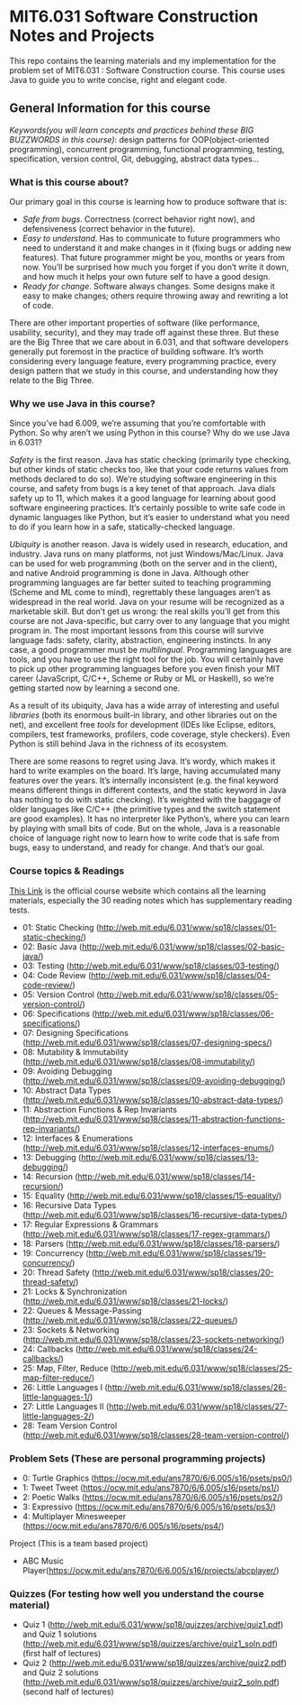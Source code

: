 # MIT6.031 Software Construction Notes and Projects

This repo contains the learning materials and my implementation for the problem set of MIT6.031 : Software Construction course. This course uses Java to guide you to write concise, right and elegant code.

## General Information for this course

_Keywords(you will learn concepts and practices behind these BIG BUZZWORDS in this course)_:
design patterns for OOP(object-oriented programming), concurrent programming, functional programming, testing, specification, version control, Git, debugging, abstract data types...

### What is this course about?

Our primary goal in this course is learning how to produce software that is:

- _Safe from bugs_. Correctness (correct behavior right now), and defensiveness (correct behavior in the future).
- _Easy to understand_. Has to communicate to future programmers who need to understand it and make changes in it (fixing bugs or adding new features). That future programmer might be you, months or years from now. You’ll be surprised how much you forget if you don’t write it down, and how much it helps your own future self to have a good design.
- _Ready for change_. Software always changes. Some designs make it easy to make changes; others require throwing away and rewriting a lot of code.

There are other important properties of software (like performance, usability, security), and they may trade off against these three. But these are the Big Three that we care about in 6.031, and that software developers generally put foremost in the practice of building software. It’s worth considering every language feature, every programming practice, every design pattern that we study in this course, and understanding how they relate to the Big Three.

### Why we use Java in this course?

Since you’ve had 6.009, we’re assuming that you’re comfortable with Python. So why aren’t we using Python in this course? Why do we use Java in 6.031?

_Safety_ is the first reason. Java has static checking (primarily type checking, but other kinds of static checks too, like that your code returns values from methods declared to do so). We’re studying software engineering in this course, and safety from bugs is a key tenet of that approach. Java dials safety up to 11, which makes it a good language for learning about good software engineering practices. It’s certainly possible to write safe code in dynamic languages like Python, but it’s easier to understand what you need to do if you learn how in a safe, statically-checked language.

_Ubiquity_ is another reason. Java is widely used in research, education, and industry. Java runs on many platforms, not just Windows/Mac/Linux. Java can be used for web programming (both on the server and in the client), and native Android programming is done in Java. Although other programming languages are far better suited to teaching programming (Scheme and ML come to mind), regrettably these languages aren’t as widespread in the real world. Java on your resume will be recognized as a marketable skill. But don’t get us wrong: the real skills you’ll get from this course are not Java-specific, but carry over to any language that you might program in. The most important lessons from this course will survive language fads: safety, clarity, abstraction, engineering instincts.
In any case, a good programmer must be _multilingual_. Programming languages are tools, and you have to use the right tool for the job. You will certainly have to pick up other programming languages before you even finish your MIT career (JavaScript, C/C++, Scheme or Ruby or ML or Haskell), so we’re getting started now by learning a second one.

As a result of its ubiquity, Java has a wide array of interesting and useful _libraries_ (both its enormous built-in library, and other libraries out on the net), and excellent free _tools_ for development (IDEs like Eclipse, editors, compilers, test frameworks, profilers, code coverage, style checkers). Even Python is still behind Java in the richness of its ecosystem.

There are some reasons to regret using Java. It’s wordy, which makes it hard to write examples on the board. It’s large, having accumulated many features over the years. It’s internally inconsistent (e.g. the final keyword means different things in different contexts, and the static keyword in Java has nothing to do with static checking). It’s weighted with the baggage of older languages like C/C++ (the primitive types and the switch statement are good examples). It has no interpreter like Python’s, where you can learn by playing with small bits of code.
But on the whole, Java is a reasonable choice of language right now to learn how to write code that is safe from bugs, easy to understand, and ready for change. And that’s our goal.

### Course topics & Readings

[This Link](http://web.mit.edu/6.031/www/sp20/) is the official course website which contains all the learning materials, especially the 30 reading notes which has supplementary reading tests.

- 01: Static Checking (http://web.mit.edu/6.031/www/sp18/classes/01-static-checking/)
- 02: Basic Java (http://web.mit.edu/6.031/www/sp18/classes/02-basic-java/)
- 03: Testing (http://web.mit.edu/6.031/www/sp18/classes/03-testing/)
- 04: Code Review (http://web.mit.edu/6.031/www/sp18/classes/04-code-review/)
- 05: Version Control (http://web.mit.edu/6.031/www/sp18/classes/05-version-control/)
- 06: Specifications (http://web.mit.edu/6.031/www/sp18/classes/06-specifications/)
- 07: Designing Specifications (http://web.mit.edu/6.031/www/sp18/classes/07-designing-specs/)
- 08: Mutability & Immutability (http://web.mit.edu/6.031/www/sp18/classes/08-immutability/)
- 09: Avoiding Debugging (http://web.mit.edu/6.031/www/sp18/classes/09-avoiding-debugging/)
- 10: Abstract Data Types (http://web.mit.edu/6.031/www/sp18/classes/10-abstract-data-types/)
- 11: Abstraction Functions & Rep Invariants (http://web.mit.edu/6.031/www/sp18/classes/11-abstraction-functions-rep-invariants/)
- 12: Interfaces & Enumerations (http://web.mit.edu/6.031/www/sp18/classes/12-interfaces-enums/)
- 13: Debugging (http://web.mit.edu/6.031/www/sp18/classes/13-debugging/)
- 14: Recursion (http://web.mit.edu/6.031/www/sp18/classes/14-recursion/)
- 15: Equality (http://web.mit.edu/6.031/www/sp18/classes/15-equality/)
- 16: Recursive Data Types (http://web.mit.edu/6.031/www/sp18/classes/16-recursive-data-types/)
- 17: Regular Expressions & Grammars (http://web.mit.edu/6.031/www/sp18/classes/17-regex-grammars/)
- 18: Parsers (http://web.mit.edu/6.031/www/sp18/classes/18-parsers/)
- 19: Concurrency (http://web.mit.edu/6.031/www/sp18/classes/19-concurrency/)
- 20: Thread Safety (http://web.mit.edu/6.031/www/sp18/classes/20-thread-safety/)
- 21: Locks & Synchronization (http://web.mit.edu/6.031/www/sp18/classes/21-locks/)
- 22: Queues & Message-Passing (http://web.mit.edu/6.031/www/sp18/classes/22-queues/)
- 23: Sockets & Networking (http://web.mit.edu/6.031/www/sp18/classes/23-sockets-networking/)
- 24: Callbacks (http://web.mit.edu/6.031/www/sp18/classes/24-callbacks/)
- 25: Map, Filter, Reduce (http://web.mit.edu/6.031/www/sp18/classes/25-map-filter-reduce/)
- 26: Little Languages I (http://web.mit.edu/6.031/www/sp18/classes/26-little-languages-1/)
- 27: Little Languages II (http://web.mit.edu/6.031/www/sp18/classes/27-little-languages-2/)
- 28: Team Version Control (http://web.mit.edu/6.031/www/sp18/classes/28-team-version-control/)

### Problem Sets (These are personal programming projects)

- 0: Turtle Graphics (https://ocw.mit.edu/ans7870/6/6.005/s16/psets/ps0/)
- 1: Tweet Tweet (https://ocw.mit.edu/ans7870/6/6.005/s16/psets/ps1/)
- 2: Poetic Walks (https://ocw.mit.edu/ans7870/6/6.005/s16/psets/ps2/)
- 3: Expressivo (https://ocw.mit.edu/ans7870/6/6.005/s16/psets/ps3/)
- 4: Multiplayer Minesweeper (https://ocw.mit.edu/ans7870/6/6.005/s16/psets/ps4/)

Project (This is a team based project)

- ABC Music Player(https://ocw.mit.edu/ans7870/6/6.005/s16/projects/abcplayer/)

### Quizzes (For testing how well you understand the course material)

- Quiz 1 (http://web.mit.edu/6.031/www/sp18/quizzes/archive/quiz1.pdf) and Quiz 1 solutions (http://web.mit.edu/6.031/www/sp18/quizzes/archive/quiz1_soln.pdf) (first half of lectures)
- Quiz 2 (http://web.mit.edu/6.031/www/sp18/quizzes/archive/quiz2.pdf) and Quiz 2 solutions (http://web.mit.edu/6.031/www/sp18/quizzes/archive/quiz2_soln.pdf) (second half of lectures)
